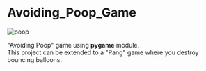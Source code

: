 # Avoiding_Poop_Game


![poop](https://user-images.githubusercontent.com/86032850/210040630-fd00e5d2-e33d-4134-bf9b-d20f0d9bfa7d.gif)

"Avoiding Poop" game using **pygame** module.  
This project can be extended to a "Pang" game where you destroy bouncing balloons.
